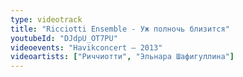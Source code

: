 ```yaml
---
type: videotrack
title: "Ricciotti Ensemble - Уж полночь близится"
youtubeId: "DJdpU_OT7PU"
videoevents: "Havikconcert — 2013"
videoartists: ["Риччиотти", "Эльнара Шафигуллина"]
---
```


